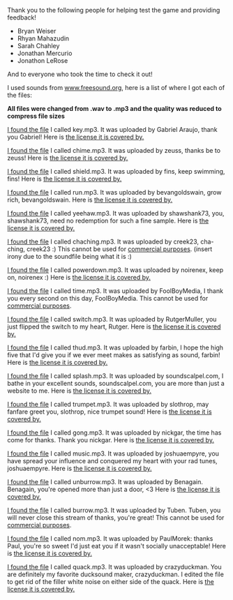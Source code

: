 Thank you to the following people for helping test the game and providing 
feedback!

- Bryan Weiser
- Rhyan Mahazudin
- Sarah Chahley
- Jonathan Mercurio
- Jonathon LeRose

And to everyone who took the time to check it out!

I used sounds from www.freesound.org, here is a list of where I got each of the 
files:

**All files were changed from .wav to .mp3 and the quality was reduced to
compress file sizes**

[I found the file](https://www.freesound.org/people/GabrielAraujo/sounds/242501/) 
I called key.mp3. It was uploaded by Gabriel Araujo, thank you Gabriel!
Here is [the license it is covered by.](http://creativecommons.org/licenses/by/3.0/)

[I found the file](https://www.freesound.org/people/zeuss/sounds/22267/) I 
called chime.mp3. It was uploaded by zeuss, thanks be to zeuss!
Here is [the license it is covered by.](http://creativecommons.org/licenses/sampling+/1.0/)

[I found the file](https://www.freesound.org/people/fins/sounds/146733/) I 
called shield.mp3. It was uploaded by fins, keep swimming, fins!
Here is [the license it is covered by.](http://creativecommons.org/publicdomain/zero/1.0/)

[I found the file](https://www.freesound.org/people/bevangoldswain/sounds/54779/) 
I called run.mp3. It was uploaded by bevangoldswain, grow rich, bevangoldswain.
Here is [the license it is covered by.](http://creativecommons.org/licenses/sampling+/1.0/)

[I found the file](https://www.freesound.org/people/shawshank73/sounds/102437/) 
I called yeehaw.mp3. It was uploaded by shawshank73, you, shawshank73, need 
no redemption for such a fine sample.
Here is [the license it is covered by.](http://creativecommons.org/licenses/by/3.0/)

[I found the file](https://www.freesound.org/people/creek23/sounds/75235/) I 
called chaching.mp3. It was uploaded by creek23, cha-ching, creek23 :)
This cannot be used for [commercial purposes](http://creativecommons.org/licenses/by-nc/3.0/).
(insert irony due to the soundfile being what it is :) 

[I found the file](https://www.freesound.org/people/noirenex/sounds/159399/) 
I called powerdown.mp3. It was uploaded by noirenex, keep on, noirenex :)
Here is [the license it is covered by.](http://creativecommons.org/publicdomain/zero/1.0/)

[I found the file](https://www.freesound.org/people/FoolBoyMedia/sounds/264498/) 
I called time.mp3. It was uploaded by FoolBoyMedia, I thank you every second on 
this day, FoolBoyMedia.
This cannot be used for [commercial purposes](http://creativecommons.org/licenses/by-nc/3.0/).

[I found the file](https://www.freesound.org/people/RutgerMuller/sounds/51168/) 
I called switch.mp3. It was uploaded by RutgerMuller, you just flipped the 
switch to my heart, Rutger.
Here is [the license it is covered by.](http://creativecommons.org/publicdomain/zero/1.0/)

[I found the file](https://www.freesound.org/people/farbin/sounds/36791/) I 
called thud.mp3. It was uploaded by farbin, I hope the high five that I'd give 
you if we ever meet makes as satisfying as sound, farbin!
Here is [the license it is covered by.](http://creativecommons.org/licenses/sampling+/1.0/)

[I found the file](https://www.freesound.org/people/soundscalpel.com/sounds/110393/) 
I called splash.mp3. It was uploaded by soundscalpel.com, I bathe in your 
excellent sounds, soundscalpel.com, you are more than just a website to me.
Here is [the license it is covered by.](http://creativecommons.org/licenses/by/3.0/)

[I found the file](https://www.freesound.org/people/slothrop/sounds/48225/) I 
called trumpet.mp3. It was uploaded by slothrop, may fanfare greet you, 
slothrop, nice trumpet sound!
Here is [the license it is covered by.](http://creativecommons.org/licenses/sampling+/1.0/)

[I found the file](https://www.freesound.org/people/nickgar/sounds/120545/) I 
called gong.mp3. It was uploaded by nickgar, the time has come for thanks. Thank 
you nickgar.
Here is [the license it is covered by.](http://creativecommons.org/licenses/by/3.0/)

[I found the file](https://www.freesound.org/people/joshuaempyre/sounds/251461/) 
I called music.mp3. It was uploaded by joshuaempyre, you have spread your 
influence and conquered my heart with your rad tunes, joshuaempyre.
Here is [the license it is covered by.](http://creativecommons.org/licenses/by/3.0/)

[I found the file](https://www.freesound.org/people/Benagain/sounds/321085/) I 
called unburrow.mp3. It was uploaded by Benagain. Benagain, you're opened more 
than just a door, <3
Here is [the license it is covered by.](https://www.freesound.org/people/Benagain/sounds/321085/)

[I found the file](https://www.freesound.org/people/Tuben/sounds/161391/) I 
called burrow.mp3. It was uploaded by Tuben. Tuben, you will never close this 
stream of thanks, you're great!
This cannot be used for [commercial purposes](http://creativecommons.org/licenses/by-nc/3.0/).


[I found the file](https://www.freesound.org/people/PaulMorek/sounds/172139/) I 
called nom.mp3. It was uploaded by PaulMorek: thanks Paul, you're so sweet I'd 
just eat you if it wasn't socially unacceptable!
Here is [the license it is covered by.](http://creativecommons.org/publicdomain/zero/1.0/)

[I found the file](https://www.freesound.org/people/crazyduckman/sounds/185546/) 
I called quack.mp3. It was uploaded by crazyduckman. You are definitely my 
favorite ducksound maker, crazyduckman. I edited the file to get rid of the 
filler white noise on either side of the quack.
Here is [the license it is covered by.](http://creativecommons.org/licenses/by/3.0/)

